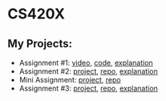 # CS420X
## My Projects:
- Assignment #1: [video](https://youtu.be/KFOQOLvCvTM), [code](https://github.com/evelyntrvn/CS420X_A1/blob/main/A1%20Code), [explanation](https://github.com/evelyntrvn/CS420X_A1/blob/main/README.md)
- Assignment #2: [project](https://evelyntrvn.github.io/CS420X_A2/), [repo](https://github.com/evelyntrvn/CS420X_A2), [explanation](https://github.com/evelyntrvn/CS420X_A2/blob/main/README.md)
- Mini Assignment: [project](https://evelyntrvn.github.io/CS420X-Mini-Assignment/), [repo](https://github.com/evelyntrvn/CS420X-Mini-Assignment)
- Assignment #3: [project](https://evelyntrvn.github.io/CS420X-A3/), [repo](https://github.com/evelyntrvn/CS420X-A3), [explanation](https://github.com/evelyntrvn/CS420X-A3/blob/main/README.md)
